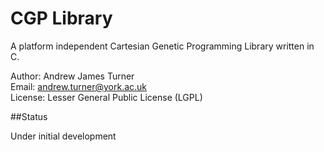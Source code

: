 CGP Library
======

A platform independent Cartesian Genetic Programming Library written in C.

Author: Andrew James Turner  
Email: andrew.turner@york.ac.uk  
License: Lesser General Public License (LGPL)  

##Status

Under initial development


